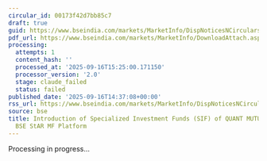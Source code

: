 ```yaml
---
circular_id: 00173f42d7bb85c7
draft: true
guid: https://www.bseindia.com/markets/MarketInfo/DispNoticesNCirculars.aspx?Noticeid={2B3F22C9-3289-4787-85A3-C2F66CBDE765}&noticeno=20250916-76&dt=09/16/2025&icount=76&totcount=78&flag=0
pdf_url: https://www.bseindia.com/markets/MarketInfo/DownloadAttach.aspx?id=20250916-76&attachedId=ea10e31d-9105-46ab-8d90-559babd77b9a
processing:
  attempts: 1
  content_hash: ''
  processed_at: '2025-09-16T15:25:00.171150'
  processor_version: '2.0'
  stage: claude_failed
  status: failed
published_date: '2025-09-16T14:37:08+00:00'
rss_url: https://www.bseindia.com/markets/MarketInfo/DispNoticesNCirculars.aspx?Noticeid={2B3F22C9-3289-4787-85A3-C2F66CBDE765}&noticeno=20250916-76&dt=09/16/2025&icount=76&totcount=78&flag=0
source: bse
title: Introduction of Specialized Investment Funds (SIF) of QUANT MUTUAL FUND on
  BSE StAR MF Platform
---
```


Processing in progress...